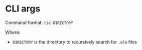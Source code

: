 # CLI args

Command format: `tie DIRECTORY`

Where:

* `DIRECTORY` is the directory to recursively search for `.elm` files
